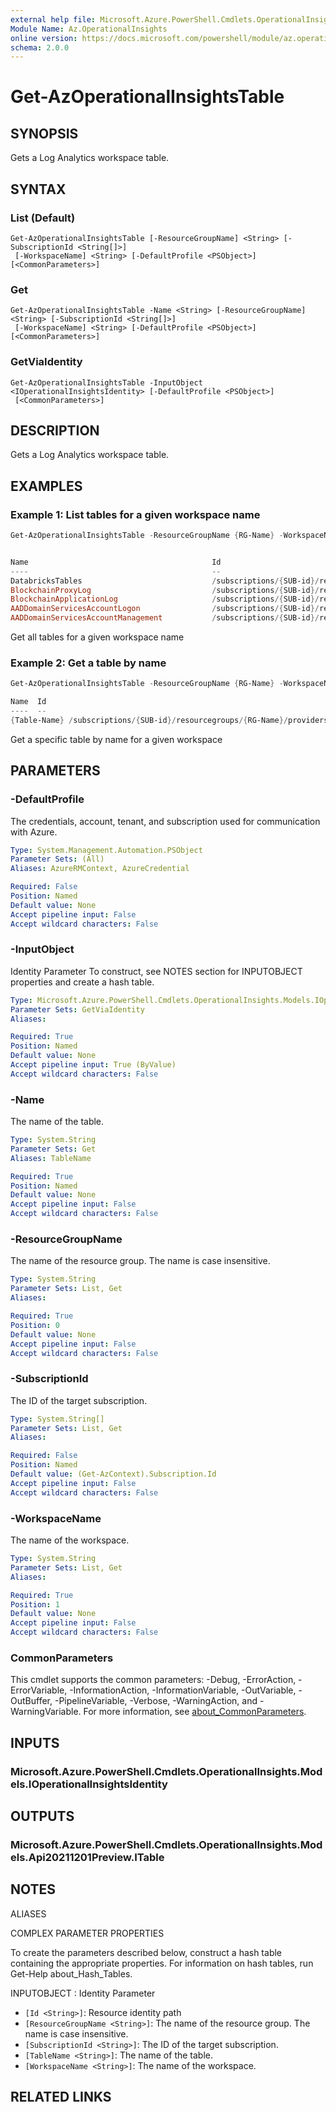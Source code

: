 ```yaml
---
external help file: Microsoft.Azure.PowerShell.Cmdlets.OperationalInsights.dll-help.xml
Module Name: Az.OperationalInsights
online version: https://docs.microsoft.com/powershell/module/az.operationalinsights/get-azoperationalinsightstable
schema: 2.0.0
---
```


# Get-AzOperationalInsightsTable

## SYNOPSIS
Gets a Log Analytics workspace table.

## SYNTAX

### List (Default)
```
Get-AzOperationalInsightsTable [-ResourceGroupName] <String> [-SubscriptionId <String[]>]
 [-WorkspaceName] <String> [-DefaultProfile <PSObject>] [<CommonParameters>]
```

### Get
```
Get-AzOperationalInsightsTable -Name <String> [-ResourceGroupName] <String> [-SubscriptionId <String[]>]
 [-WorkspaceName] <String> [-DefaultProfile <PSObject>] [<CommonParameters>]
```

### GetViaIdentity
```
Get-AzOperationalInsightsTable -InputObject <IOperationalInsightsIdentity> [-DefaultProfile <PSObject>]
 [<CommonParameters>]
```

## DESCRIPTION
Gets a Log Analytics workspace table.

## EXAMPLES

### Example 1: List tables for a given workspace name
```powershell
Get-AzOperationalInsightsTable -ResourceGroupName {RG-Name} -WorkspaceName {WS-Name}


Name                                         Id                                                                                                                                                                                                      RetentionInDays
----                                         --                                                                                                                                                                                                      ---------------
DatabricksTables                             /subscriptions/{SUB-id}/resourcegroups/{RG-Name}/providers/Microsoft.OperationalInsights/workspaces/{WS-Name}/tables/DatabricksTables                                          30
BlockchainProxyLog                           /subscriptions/{SUB-id}/resourcegroups/{RG-Name}/providers/Microsoft.OperationalInsights/workspaces/{WS-Name}/tables/BlockchainProxyLog                                        30
BlockchainApplicationLog                     /subscriptions/{SUB-id}/resourcegroups/{RG-Name}/providers/Microsoft.OperationalInsights/workspaces/{WS-Name}/tables/BlockchainApplicationLog                                  30
AADDomainServicesAccountLogon                /subscriptions/{SUB-id}/resourcegroups/{RG-Name}/providers/Microsoft.OperationalInsights/workspaces/{WS-Name}/tables/AADDomainServicesAccountLogon                             30
AADDomainServicesAccountManagement           /subscriptions/{SUB-id}/resourcegroups/{RG-Name}/providers/Microsoft.OperationalInsights/workspaces/{WS-Name}/tables/AADDomainServicesAccountManagement                        30
```

Get all tables for a given workspace name

### Example 2: Get a table by name
```powershell
Get-AzOperationalInsightsTable -ResourceGroupName {RG-Name} -WorkspaceName {WS-Name} -TableName {Table-Name}

Name  Id                                                                                                                                                               RetentionInDays
----  --                                                                                                                                                               ---------------
{Table-Name} /subscriptions/{SUB-id}/resourcegroups/{RG-Name}/providers/Microsoft.OperationalInsights/workspaces/{WS-Name}/tables/{Table-Name}              90
```

Get a specific table by name for a given workspace

## PARAMETERS

### -DefaultProfile
The credentials, account, tenant, and subscription used for communication with Azure.

```yaml
Type: System.Management.Automation.PSObject
Parameter Sets: (All)
Aliases: AzureRMContext, AzureCredential

Required: False
Position: Named
Default value: None
Accept pipeline input: False
Accept wildcard characters: False
```

### -InputObject
Identity Parameter
To construct, see NOTES section for INPUTOBJECT properties and create a hash table.

```yaml
Type: Microsoft.Azure.PowerShell.Cmdlets.OperationalInsights.Models.IOperationalInsightsIdentity
Parameter Sets: GetViaIdentity
Aliases:

Required: True
Position: Named
Default value: None
Accept pipeline input: True (ByValue)
Accept wildcard characters: False
```

### -Name
The name of the table.

```yaml
Type: System.String
Parameter Sets: Get
Aliases: TableName

Required: True
Position: Named
Default value: None
Accept pipeline input: False
Accept wildcard characters: False
```

### -ResourceGroupName
The name of the resource group.
The name is case insensitive.

```yaml
Type: System.String
Parameter Sets: List, Get
Aliases:

Required: True
Position: 0
Default value: None
Accept pipeline input: False
Accept wildcard characters: False
```

### -SubscriptionId
The ID of the target subscription.

```yaml
Type: System.String[]
Parameter Sets: List, Get
Aliases:

Required: False
Position: Named
Default value: (Get-AzContext).Subscription.Id
Accept pipeline input: False
Accept wildcard characters: False
```

### -WorkspaceName
The name of the workspace.

```yaml
Type: System.String
Parameter Sets: List, Get
Aliases:

Required: True
Position: 1
Default value: None
Accept pipeline input: False
Accept wildcard characters: False
```

### CommonParameters
This cmdlet supports the common parameters: -Debug, -ErrorAction, -ErrorVariable, -InformationAction, -InformationVariable, -OutVariable, -OutBuffer, -PipelineVariable, -Verbose, -WarningAction, and -WarningVariable. For more information, see [about_CommonParameters](http://go.microsoft.com/fwlink/?LinkID=113216).

## INPUTS

### Microsoft.Azure.PowerShell.Cmdlets.OperationalInsights.Models.IOperationalInsightsIdentity

## OUTPUTS

### Microsoft.Azure.PowerShell.Cmdlets.OperationalInsights.Models.Api20211201Preview.ITable

## NOTES

ALIASES

COMPLEX PARAMETER PROPERTIES

To create the parameters described below, construct a hash table containing the appropriate properties. For information on hash tables, run Get-Help about_Hash_Tables.


INPUTOBJECT <IOperationalInsightsIdentity>: Identity Parameter
  - `[Id <String>]`: Resource identity path
  - `[ResourceGroupName <String>]`: The name of the resource group. The name is case insensitive.
  - `[SubscriptionId <String>]`: The ID of the target subscription.
  - `[TableName <String>]`: The name of the table.
  - `[WorkspaceName <String>]`: The name of the workspace.

## RELATED LINKS
